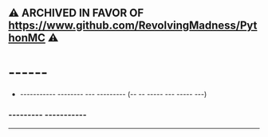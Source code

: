 ## ⚠️ ARCHIVED IN FAVOR OF https://www.github.com/RevolvingMadness/PythonMC ⚠️

# ------
- ----------- -------- --- --------- (-- -- ----- --- ----- ---)

### --------- -----------
- -------- - ---- ------ -- ------ ------- -- ------ ----- --------- ----------- ---- - ---
